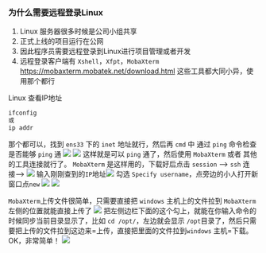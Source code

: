 ### 为什么需要远程登录Linux

1. Linux 服务器很多时候是公司小组共享
2. 正式上线的项目运行在公网
3. 因此程序员需要远程登录到Linux进行项目管理或者开发
4. 远程登录客户端有 `Xshell`，`Xfpt`，`MobaXterm` https://mobaxterm.mobatek.net/download.html 这些工具都大同小异，使用那个都行

Linux 查看IP地址
```bash
ifconfig 
或
ip addr
```

那个都可以，找到 `ens33` 下的 `inet` 地址就行，然后再 `cmd` 中 通过 `ping` 命令检查是否能够 `ping` 通
![](https://markdown-ft.oss-cn-shenzhen.aliyuncs.com/image-for-typora/20221107121232.png)
![](https://markdown-ft.oss-cn-shenzhen.aliyuncs.com/image-for-typora/20221107121415.png)
这样就是可以 `ping` 通了，然后使用 `MobaXterm` 或者 其他的工具连接就行了。
`MobaXterm` 是这样用的，下载好后点击 `session` --> `ssh` 连接-->
![](https://markdown-ft.oss-cn-shenzhen.aliyuncs.com/image-for-typora/20221107121536.png)
输入刚刚查到的`IP`地址![](https://markdown-ft.oss-cn-shenzhen.aliyuncs.com/image-for-typora/20221107121640.png)
勾选 `Specify username`，点旁边的小人打开新窗口点`new`
![](https://markdown-ft.oss-cn-shenzhen.aliyuncs.com/image-for-typora/20221107121757.png)
![](https://markdown-ft.oss-cn-shenzhen.aliyuncs.com/image-for-typora/20221107121928.png)

`MobaXterm`上传文件很简单，只需要直接把 `windows` 主机上的文件拉到 `MobaXterm` 左侧的位置就能直接上传了
![](https://markdown-ft.oss-cn-shenzhen.aliyuncs.com/image-for-typora/20221107122828.png)
把左侧边栏下面的这个勾上，就能在你输入命令的时候同步当前目录显示了，比如 `cd /opt/`，左边就会显示 `/opt`目录了，然后只需要把上传的文件拉到这边来=上传，直接把里面的文件拉到`windows` 主机=下载。OK，非常简单！
![](https://markdown-ft.oss-cn-shenzhen.aliyuncs.com/image-for-typora/20221107123150.png)

